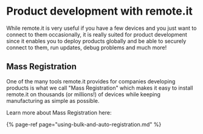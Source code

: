 # Product development with remote.it

While remote.it is very useful if you have a few devices and you just want to connect to them occasionally, it is really suited for product development since it enables you to deploy products globally and be able to securely connect to them, run updates, debug problems and much more!

## Mass Registration

One of the many tools remote.it provides for companies developing products is what we call "Mass Registration" which makes it easy to install remote.it on thousands \(or millions!\) of devices while keeping manufacturing as simple as possible.

Learn more about Mass Registration here:

{% page-ref page="using-bulk-and-auto-registration.md" %}


